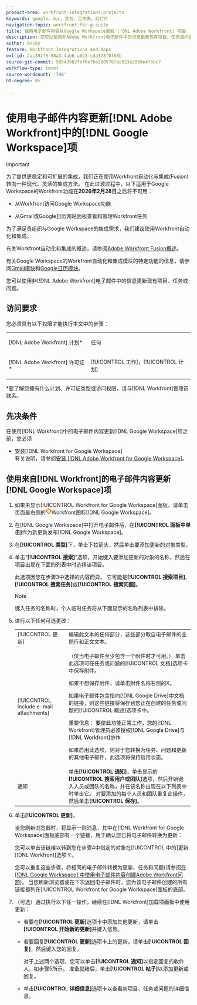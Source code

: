 ```yaml
---
product-area: workfront-integrations;projects
keywords: google，doc，文档，工作表，幻灯片
navigation-topic: workfront-for-g-suite
title: 使用电子邮件内容从Google Workspace更新 [!DNL Adobe Workfront] 项目
description: 您可以使用非Adobe Workfront电子邮件中的信息更新现有项目、任务或问题。
author: Becky
feature: Workfront Integrations and Apps
exl-id: 2ac392f5-98a3-4ab6-a0e3-cda378f0f68b
source-git-commit: 58543982fef6e7ba2d05787dc023a2099e47bbc7
workflow-type: tm+mt
source-wordcount: '746'
ht-degree: 0%

---
```


# 使用电子邮件内容更新[!DNL Adobe Workfront]中的[!DNL Google Workspace]项

>[!IMPORTANT]
>
>为了提供更稳定和可扩展的集成，我们正在使用Workfront自动化与集成(Fusion)转向一种现代、灵活的集成方法。 在此过渡过程中，以下适用于Google Workspace的Workfront功能在&#x200B;**2026年2月28日**&#x200B;之后将不可用：
>
>* 从Workfront访问Google Workspace功能
>
>* 从Gmail或Google日历网站面板查看和管理Workfront任务
>
>为了满足贵组织与Google Workspace的集成需求，我们建议使用Workfront自动化和集成。
>
>有关Workfront自动化和集成的概述，请参阅[Adobe Workfront Fusion概述](https://experienceleague.adobe.com/zh-hans/docs/workfront-fusion/using/get-started-with-fusion/understand-workfront-fusion/workfront-fusion-overview)。
>
>有关Google Workspace的Workfront自动化和集成模块的特定功能的信息，请参阅[Gmail模块](https://experienceleague.adobe.com/zh-hans/docs/workfront-fusion/using/references/apps-and-their-modules/third-party-app-connectors/gmail-modules)和[Google日历模块](https://experienceleague.adobe.com/zh-hans/docs/workfront-fusion/using/references/apps-and-their-modules/third-party-app-connectors/google-calendar-modules)。

您可以使用非[!DNL Adobe Workfront]电子邮件中的信息更新现有项目、任务或问题。

## 访问要求

您必须具有以下权限才能执行本文中的步骤：

<table style="table-layout:auto"> 
 <col> 
 <col> 
 <tbody> 
  <tr> 
   <td role="rowheader">[!DNL Adobe Workfront] 计划*</td> 
   <td> <p>任何</p> </td> 
  </tr> 
  <tr> 
   <td role="rowheader">[!DNL Adobe Workfront] 许可证*</td> 
   <td> <p>[!UICONTROL 工作]，[!UICONTROL 计划]</p> </td> 
  </tr> 
 </tbody> 
</table>

&#42;要了解您拥有什么计划、许可证类型或访问权限，请与[!DNL Workfront]管理员联系。

## 先决条件

在使用[!DNL Workfront]中的电子邮件内容更新[!DNL Google Workspace]项之前，您必须

* 安装[!DNL Workfront for Google Workspace]\
   有关说明，请参阅[安装 [!DNL Adobe Workfront for Google Workspace]](../../workfront-integrations-and-apps/workfront-for-g-suite/install-workfront-for-gsuite.md)。

## 使用来自[!DNL Workfront]的电子邮件内容更新[!DNL Google Workspace]项

1. 如果未显示[!UICONTROL Workfront for Google Workspace]面板，请单击页面最右侧的![加载项侧边栏中的Workfront图标](assets/wf-lion-icon.png)Workfront图标[!DNL Google Workspace]。
1. 在[!DNL Google Workspace]中打开电子邮件后，在&#x200B;**[!UICONTROL 面板中单击]**&#x200B;作为新更新发布[!DNL Google Workspace]。
1. 在&#x200B;**[!UICONTROL 类型]**&#x200B;下，单击下拉箭头，然后单击要添加更新的对象类型。
1. 单击“**[!UICONTROL 搜索]**”选项，开始键入要添加更新的对象的名称，然后在项目出现在下面的列表中时选择该项目。

   此选项因您在步骤3中选择的内容而异。 它可能是&#x200B;**[!UICONTROL 搜索项目]**、**[!UICONTROL 搜索任务]**&#x200B;或&#x200B;**[!UICONTROL 搜索问题]**。

   >[!NOTE]
   >
   >键入任务的名称时，个人临时任务将从下面显示的名称列表中排除。

1. 进行以下任何可选更改：

   <table style="table-layout:auto"> 
    <col> 
    <col> 
    <tbody> 
     <tr> 
      <td role="rowheader">[!UICONTROL 更新]</td> 
      <td>编辑此文本的任何部分，这些部分取自电子邮件的主题行和正文文本。</td> 
     </tr> 
     <tr data-mc-conditions=""> 
      <td role="rowheader">[!UICONTROL Include e-mail attachments]</td> 
      <td><p>（仅当电子邮件至少包含一个附件时才可用。） 单击此选项可在任务或问题的[!UICONTROL 文档]选项卡中保存附件。 </p><p>如果不想保存附件，请单击附件名称右侧的X。 </p><p>如果电子邮件包含指向[!DNL Google Drive]中文档的链接，则这些链接将保存到您正在创建的任务或问题的[!UICONTROL 概述]选项卡中。 </p><p>重要信息： <span style="color: #ff1493;"><span style="color: #000000;">要使此功能正常工作，您的</span></span>[!DNL Workfront]管理员<span style="color: #ff1493;"><span style="color: #000000;">必须授权[!DNL Google Drive]与[!DNL Workfront]</span></span>协作</p>
      <p>如果启用此选项，则对于您转换为任务、问题和更新的其他电子邮件，此选项将保持启用状态。</p></td> 
     </tr> 
     <tr data-mc-conditions=""> 
      <td role="rowheader">通知</td> 
      <td>单击<strong>[!UICONTROL 通知]</strong>，单击显示的<strong>[!UICONTROL 搜索用户或团队]</strong>选项，然后开始键入人员或团队的名称，并在该名称出现在以下列表中时单击它。 对要添加的每个人员和团队重复此操作，然后单击<strong>[!UICONTROL 保存]</strong>。</td> 
     </tr> 
    </tbody> 
   </table>

1. 单击&#x200B;**[!UICONTROL 更新]**。

   当您刷新浏览器时，将显示一则消息，其中在[!DNL Workfront for Google Workspace]面板底部有一个链接，用于确认您已将电子邮件转换为更新：

   您可以单击该链接以转到您在步骤4中指定的对象在[!UICONTROL 中的]更新[!DNL Workfront]选项卡。

   您可以重复这些步骤，将相同的电子邮件转换为更新、任务和问题(请参阅[在 [!DNL Google Workspace] 中使用电子邮件内容创建Adobe Workfront问题](../../workfront-integrations-and-apps/workfront-for-g-suite/create-wf-issue-in-g-suite-using-email-content.md))。 当您刷新浏览器或在下次返回电子邮件时，您为该电子邮件创建的所有链接都列在[!UICONTROL Workfront for Google Workspace]面板的底部。

1. （可选）通过执行以下任一操作，继续在[!DNL Workfront]加载项面板中使用更新：

   * 若要在&#x200B;**[!UICONTROL 更新]**&#x200B;选项卡中添加其他更新，请单击&#x200B;**[!UICONTROL 开始新的更新]**&#x200B;并键入信息。

   * 若要回复&#x200B;**[!UICONTROL 更新]**&#x200B;选项卡上的更新，请单击&#x200B;**[!UICONTROL 回复]**，然后键入您的回复。

     对于上述两个选项，您可以单击&#x200B;**[!UICONTROL 通知]**&#x200B;以指定回复的收件人，如步骤5所示。 准备就绪后，单击&#x200B;**[!UICONTROL 帖子]**&#x200B;以添加更新或回复。

   * 单击&#x200B;**[!UICONTROL 详细信息]**&#x200B;选项卡以查看新项目、任务或问题的详细信息。
